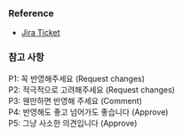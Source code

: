 ### Reference
- [Jira Ticket](https://onboardgame.atlassian.net/browse/ONB-)

### 참고 사항

P1: 꼭 반영해주세요 (Request changes)  
P2: 적극적으로 고려해주세요 (Request changes)  
P3: 웬만하면 반영해 주세요 (Comment)  
P4: 반영해도 좋고 넘어가도 좋습니다 (Approve)  
P5: 그냥 사소한 의견입니다 (Approve)  
